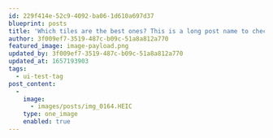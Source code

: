 ```yaml
---
id: 229f414e-52c9-4092-ba06-1d610a697d37
blueprint: posts
title: 'Which tiles are the best ones? This is a long post name to check the UI limitations on desktop and mobile. Lets make this ridiculously long'
author: 3f009ef7-3519-487c-b09c-51a8a812a770
featured_image: image-payload.png
updated_by: 3f009ef7-3519-487c-b09c-51a8a812a770
updated_at: 1657193903
tags:
  - ui-test-tag
post_content:
  -
    image:
      - images/posts/img_0164.HEIC
    type: one_image
    enabled: true
---
```

